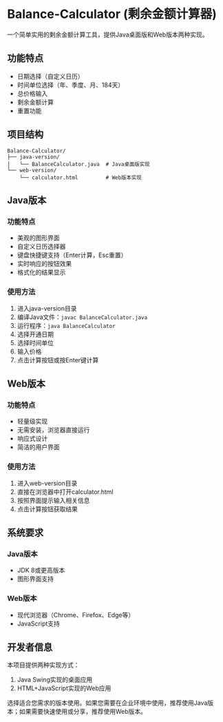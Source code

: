 # Balance-Calculator (剩余金额计算器)

一个简单实用的剩余金额计算工具，提供Java桌面版和Web版本两种实现。

## 功能特点

- 日期选择（自定义日历）
- 时间单位选择（年、季度、月、184天）
- 总价格输入
- 剩余金额计算
- 重置功能

## 项目结构

```
Balance-Calculator/
├── java-version/
│   └── BalanceCalculator.java  # Java桌面版实现
└── web-version/
    └── calculator.html         # Web版本实现
```

## Java版本

### 功能特点
- 美观的图形界面
- 自定义日历选择器
- 键盘快捷键支持（Enter计算，Esc重置）
- 实时响应的按钮效果
- 格式化的结果显示

### 使用方法
1. 进入java-version目录
2. 编译Java文件：`javac BalanceCalculator.java`
3. 运行程序：`java BalanceCalculator`
4. 选择开通日期
5. 选择时间单位
6. 输入价格
7. 点击计算按钮或按Enter键计算

## Web版本

### 功能特点
- 轻量级实现
- 无需安装，浏览器直接运行
- 响应式设计
- 简洁的用户界面

### 使用方法
1. 进入web-version目录
2. 直接在浏览器中打开calculator.html
3. 按照界面提示输入相关信息
4. 点击计算按钮获取结果

## 系统要求

### Java版本
- JDK 8或更高版本
- 图形界面支持

### Web版本
- 现代浏览器（Chrome、Firefox、Edge等）
- JavaScript支持

## 开发者信息

本项目提供两种实现方式：
1. Java Swing实现的桌面应用
2. HTML+JavaScript实现的Web应用

选择适合您需求的版本使用。如果您需要在企业环境中使用，推荐使用Java版本；如果需要快速使用或分享，推荐使用Web版本。